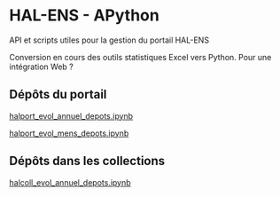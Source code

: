 # HAL-ENS - APython

API et scripts utiles pour la gestion du portail HAL-ENS

Conversion en cours des outils statistiques Excel vers Python.
Pour une intégration Web ?

## Dépôts du portail
[halport_evol_annuel_depots.ipynb](https://github.com/Joldanbib/API-HAL/blob/main/halport_evol_annuel_depots.ipynb)

[halport_evol_mens_depots.ipynb](https://github.com/Joldanbib/API-HAL/blob/main/halport_evol_mens_depots.ipynb)

## Dépôts dans les collections
[halcoll_evol_annuel_depots.ipynb](https://github.com/Joldanbib/API-HAL/blob/main/halcoll_evol_annuel_depots.ipynb)

